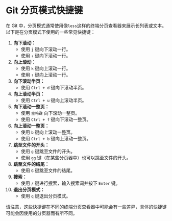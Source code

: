 # Git 分页模式快捷键

在 Git 中，分页模式通常使用像`less`这样的终端分页查看器来展示长列表或文本。以下是在分页模式下使用的一些常见快捷键：

1. **向下滚动：**
    - 使用 `j` 键向下滚动一行。
    - 使用 `↓` 键向下滚动一行。
2. **向上滚动：**
    - 使用 `k` 键向上滚动一行。
    - 使用 `↑` 键向上滚动一行。
3. **向下滚动半页：**
    - 使用 `Ctrl + d` 键向下滚动半页。
4. **向上滚动半页：**
    - 使用 `Ctrl + u` 键向上滚动半页。
5. **向下滚动一整页：**
    - 使用 `空格键` 向下滚动一整页。
    - 使用 `Ctrl + f` 键向下滚动一整页。
6. **向上滚动一整页：**
    - 使用 `b` 键向上滚动一整页。
    - 使用 `Ctrl + b` 键向上滚动一整页。
7. **跳至文件的开头：**
    - 使用 `g` 键跳至文件的开头。
    - 使用 `gg` 键（在某些分页器中）也可以跳至文件的开头。
8. **跳至文件的结尾：**
    - 使用 `G` 键跳至文件的结尾。
9. **搜索：**
    - 使用 `/` 键进行搜索，输入搜索词并按下 `Enter` 键。
10. **退出分页模式：**
    - 使用 `q` 键退出分页模式。

请注意，这些快捷键在不同的终端分页查看器中可能会有一些差异，具体的快捷键可能会因使用的分页器而有所不同。
